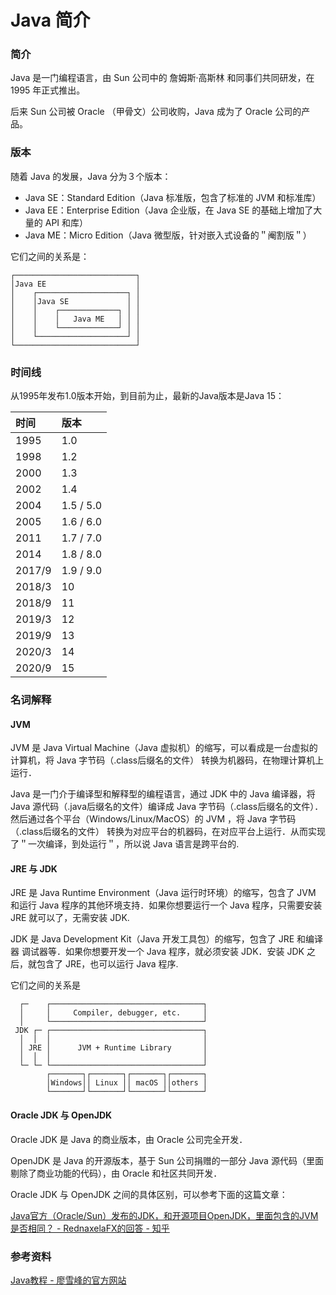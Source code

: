 # Java 简介

### 简介

Java 是一门编程语言，由 Sun 公司中的 詹姆斯·高斯林 和同事们共同研发，在 1995 年正式推出。

后来 Sun 公司被 Oracle （甲骨文）公司收购，Java 成为了 Oracle 公司的产品。

### 版本

随着 Java 的发展，Java 分为３个版本：

* Java SE：Standard Edition（Java 标准版，包含了标准的 JVM 和标准库）
* Java EE：Enterprise Edition（Java 企业版，在 Java SE 的基础上增加了大量的 API 和库）
* Java ME：Micro Edition（Java 微型版，针对嵌入式设备的＂阉割版＂）

它们之间的关系是：

```text
┌───────────────────────────┐
│Java EE                    │
│    ┌────────────────────┐ │
│    │Java SE             │ │
│    │    ┌─────────────┐ │ │
│    │    │   Java ME   │ │ │
│    │    └─────────────┘ │ │
│    └────────────────────┘ │
└───────────────────────────┘
```

### 时间线

从1995年发布1.0版本开始，到目前为止，最新的Java版本是Java 15：

| 时间 | 版本 |
| :--- | :--- |
| 1995 | 1.0 |
| 1998 | 1.2 |
| 2000 | 1.3 |
| 2002 | 1.4 |
| 2004 | 1.5 / 5.0 |
| 2005 | 1.6 / 6.0 |
| 2011 | 1.7 / 7.0 |
| 2014 | 1.8 / 8.0 |
| 2017/9 | 1.9 / 9.0 |
| 2018/3 | 10 |
| 2018/9 | 11 |
| 2019/3 | 12 |
| 2019/9 | 13 |
| 2020/3 | 14 |
| 2020/9 | 15 |

### 名词解释

#### JVM

JVM 是 Java Virtual Machine（Java 虚拟机）的缩写，可以看成是一台虚拟的计算机，将 Java 字节码（.class后缀名的文件） 转换为机器码，在物理计算机上运行．

Java 是一门介于编译型和解释型的编程语言，通过 JDK 中的 Java 编译器，将 Java 源代码（.java后缀名的文件）编译成 Java 字节码（.class后缀名的文件）．然后通过各个平台（Windows/Linux/MacOS）的 JVM ，将 Java 字节码（.class后缀名的文件） 转换为对应平台的机器码，在对应平台上运行．从而实现了＂一次编译，到处运行＂，所以说 Java 语言是跨平台的.

#### JRE 与 JDK

JRE 是 Java Runtime Environment（Java 运行时环境）的缩写，包含了 JVM 和运行 Java 程序的其他环境支持．如果你想要运行一个 Java 程序，只需要安装 JRE 就可以了，无需安装 JDK.

JDK 是 Java Development Kit（Java 开发工具包）的缩写，包含了 JRE 和编译器 调试器等．如果你想要开发一个 Java 程序，就必须安装 JDK．安装 JDK 之后，就包含了 JRE，也可以运行 Java 程序.

它们之间的关系是

```text
  ┌─    ┌──────────────────────────────────┐
  │     │     Compiler, debugger, etc.     │
  │     └──────────────────────────────────┘
 JDK ┌─ ┌──────────────────────────────────┐
  │  │  │                                  │
  │ JRE │      JVM + Runtime Library       │
  │  │  │                                  │
  └─ └─ └──────────────────────────────────┘
        ┌───────┐┌───────┐┌───────┐┌───────┐
        │Windows││ Linux ││ macOS ││others │
        └───────┘└───────┘└───────┘└───────┘
```

#### Oracle JDK 与 OpenJDK

Oracle JDK 是 Java 的商业版本，由 Oracle 公司完全开发．

OpenJDK 是 Java 的开源版本，基于 Sun 公司捐赠的一部分 Java 源代码（里面剔除了商业功能的代码），由 Oracle 和社区共同开发．

Oracle JDK 与 OpenJDK 之间的具体区别，可以参考下面的这篇文章：

[Java官方（Oracle/Sun）发布的JDK，和开源项目OpenJDK，里面包含的JVM是否相同？ - RednaxelaFX的回答 - 知乎](https://www.zhihu.com/question/19882320/answer/36068407)

### 参考资料

[Java教程 - 廖雪峰的官方网站](https://www.liaoxuefeng.com/wiki/1252599548343744)

